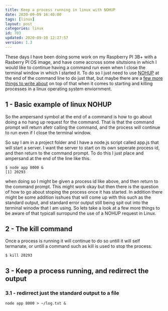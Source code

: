 ```yaml
---
title: Keep a process running in linux with NOHUP
date: 2020-09-09 16:40:00
tags: [linux]
layout: post
categories: linux
id: 703
updated: 2020-09-10 12:27:57
version: 1.3
---
```


These days I have been doing some work on my Raspberry PI 3B+ with a Rasberry PI OS image, and have come accross some situtsions in which I would like to continue having a command run even when I close the terminal window in which I started it. To do so I just need to use [NOHUP](https://en.wikipedia.org/wiki/Nohup) at the end of the command line to do just that, but maybe there are a [few more things to write about](https://opensource.com/article/18/9/linux-commands-process-management) on top of that when it comes to starting and killing processes in a linux operating system enviornment.

<!-- more -->

## 1 - Basic example of linux NOHUP

So the ampersand symbol at the end of a command is how to go about doing a no hang up request for the command. That is that the command prompt will return afetr calling the command, and the process will continue to run even if I close the terminal window.

So say I am in a project folder and I have a node.js script called app.js that will start a server. I want the server to start on its own seperate process id, and then return to the command prompt. To do this I just place and ampersand at the end of the line like this.

```
$ node app 8000 &
[1] 20293
```

when doing so I might be given a process id like above, and then return to the command prompt. This might work okay but then there is the question of how to go about stoping the process once it has started. In addition there might be some addition isshues that will come up with this such as the standard output, and standard error output still being spit out into the terminal winodw that I am using. So lets take a look at a few more things to be aware of that typicall surropund the use of a NOHUP request in Linux.

## 2 - The kill command

Once a process is running it will continue to do so untill it will self termanate, or untill a command such as kill is used to stop the process.

```
$ kill 20293
```

## 3 - Keep a process running, and redirrect the output


### 3.1 - redirrect just the standard output to a file

```
node app 8000 > ~/log.txt &
```